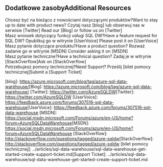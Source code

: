 ## <a name="additional-resources"></a><span data-ttu-id="81c79-101">Dodatkowe zasoby</span><span class="sxs-lookup"><span data-stu-id="81c79-101">Additional Resources</span></span>

<span data-ttu-id="81c79-102">Chcesz być na bieżąco z nowościami dotyczącymi produktów?</span><span class="sxs-lookup"><span data-stu-id="81c79-102">Want to stay up to date with product news?</span></span> <span data-ttu-id="81c79-103">Czytaj nasz [blog] lub obserwuj nas w serwisie [Twitter] </span><span class="sxs-lookup"><span data-stu-id="81c79-103">Read our [Blog] or follow us on [Twitter] </span></span></br>
<span data-ttu-id="81c79-104">Masz wniosek dotyczący funkcji usługi SQL DW?</span><span class="sxs-lookup"><span data-stu-id="81c79-104">Have a feature request for SQL DW?</span></span> <span data-ttu-id="81c79-105">Opublikuj go w witrynie [UserVoice] </span><span class="sxs-lookup"><span data-stu-id="81c79-105">Please post it on [UserVoice] </span></span></br>
<span data-ttu-id="81c79-106">Masz pytanie dotyczące produktu?</span><span class="sxs-lookup"><span data-stu-id="81c79-106">Have a product question?</span></span> <span data-ttu-id="81c79-107">Rozważ zadanie go w witrynie [MSDN] </span><span class="sxs-lookup"><span data-stu-id="81c79-107">Consider asking it on [MSDN] </span></span></br>
<span data-ttu-id="81c79-108">Masz pytanie techniczne?</span><span class="sxs-lookup"><span data-stu-id="81c79-108">Have a technical question?</span></span> <span data-ttu-id="81c79-109">Zadaj je w witrynie [StackOverflow]</span><span class="sxs-lookup"><span data-stu-id="81c79-109">Ask on [StackOverflow]</span></span></br>
<span data-ttu-id="81c79-110">Potrzebujesz pomocy technicznej?</span><span class="sxs-lookup"><span data-stu-id="81c79-110">Need Support?</span></span> <span data-ttu-id="81c79-111">Prześlij [bilet pomocy technicznej]</span><span class="sxs-lookup"><span data-stu-id="81c79-111">Submit a [Support Ticket]</span></span></br>

<span data-ttu-id="81c79-112">[blog]: https://azure.microsoft.com/blog/tag/azure-sql-data-warehouse/</span><span class="sxs-lookup"><span data-stu-id="81c79-112">[Blog]: https://azure.microsoft.com/blog/tag/azure-sql-data-warehouse/</span></span>
<span data-ttu-id="81c79-113">[Twitter]: https://twitter.com/AzureSQLDW</span><span class="sxs-lookup"><span data-stu-id="81c79-113">[Twitter]: https://twitter.com/AzureSQLDW</span></span>
<span data-ttu-id="81c79-114">[UserVoice]: https://feedback.azure.com/forums/307516-sql-data-warehouse</span><span class="sxs-lookup"><span data-stu-id="81c79-114">[UserVoice]: https://feedback.azure.com/forums/307516-sql-data-warehouse</span></span>
<span data-ttu-id="81c79-115">[MSDN]: https://social.msdn.microsoft.com/Forums/azure/en-US/home?forum=AzureSQLDataWarehouse</span><span class="sxs-lookup"><span data-stu-id="81c79-115">[MSDN]: https://social.msdn.microsoft.com/Forums/azure/en-US/home?forum=AzureSQLDataWarehouse</span></span>
<span data-ttu-id="81c79-116">[StackOverflow]: http://stackoverflow.com/questions/tagged/azure-sqldw</span><span class="sxs-lookup"><span data-stu-id="81c79-116">[StackOverflow]: http://stackoverflow.com/questions/tagged/azure-sqldw</span></span>
<span data-ttu-id="81c79-117">[bilet pomocy technicznej]: ../articles/sql-data-warehouse/sql-data-warehouse-get-started-create-support-ticket.md</span><span class="sxs-lookup"><span data-stu-id="81c79-117">[Support Ticket]: ../articles/sql-data-warehouse/sql-data-warehouse-get-started-create-support-ticket.md</span></span>



